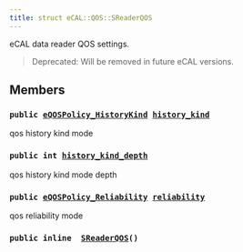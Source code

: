 ```yaml
---
title: struct eCAL::QOS::SReaderQOS
---
```


eCAL data reader QOS settings.

> Deprecated: Will be removed in future eCAL versions.

## Members

### `public `[`eQOSPolicy_HistoryKind`](src/content/docs/doxygen/md/eQOSPolicy_HistoryKind.md#d8/d58/ecal__qos_8h_1a0da8b6f992aeac2e25089144fd27da24)` `[`history_kind`](#dd/d67/structeCAL_1_1QOS_1_1SReaderQOS_1a0ad4d843dbee96f7aec1431bcee36775) 

qos history kind mode

### `public int `[`history_kind_depth`](#dd/d67/structeCAL_1_1QOS_1_1SReaderQOS_1a86469b60d3c6104bd4175f752617b414) 

qos history kind mode depth

### `public `[`eQOSPolicy_Reliability`](src/content/docs/doxygen/md/eQOSPolicy_Reliability.md#d8/d58/ecal__qos_8h_1afc19a9113f5036d91321f5ba6b4e4803)` `[`reliability`](#dd/d67/structeCAL_1_1QOS_1_1SReaderQOS_1ae1544a3a840c2666af0f5dfef1c7f6ac) 

qos reliability mode

### `public inline  `[`SReaderQOS`](#dd/d67/structeCAL_1_1QOS_1_1SReaderQOS_1ab8c058e87ac98faba654fc7728e5628b)`()` 

